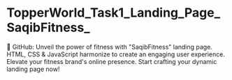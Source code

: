 # TopperWorld_Task1_Landing_Page_SaqibFitness_
🚀 GitHub: Unveil the power of fitness with "SaqibFitness" landing page. HTML, CSS &amp; JavaScript harmonize to create an engaging user experience. Elevate your fitness brand's online presence. Start crafting your dynamic landing page now!
